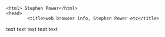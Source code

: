 




<head></head>

    <html> Stephen Power</html>
    <head>
            <title>web browser info, Stephen Power etc</title>
  </head>
      <body>
          text
          text
          text
          text
          text
     </body>
  </html>



